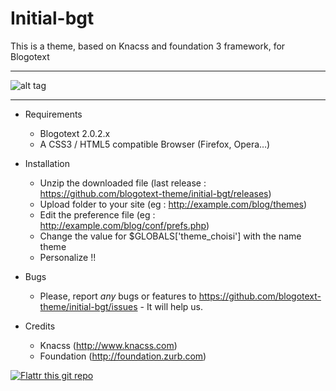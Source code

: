 Initial-bgt
=====

This is a theme, based on Knacss and foundation 3 framework, for Blogotext

---

![alt tag](http://www.xoofoo.org/uploads/thm_blogotext/initial-bgt.png)

---

- Requirements
  * Blogotext 2.0.2.x
  * A CSS3 / HTML5 compatible Browser (Firefox, Opera…)

- Installation
  * Unzip the downloaded file (last release : https://github.com/blogotext-theme/initial-bgt/releases)
  * Upload folder to your site (eg : http://example.com/blog/themes)
  * Edit the preference file  (eg : http://example.com/blog/conf/prefs.php)
  * Change the value for $GLOBALS['theme_choisi'] with the name theme
  * Personalize !!

- Bugs
  * Please, report *any* bugs or features to https://github.com/blogotext-theme/initial-bgt/issues - It will help us.
  
- Credits
  * Knacss (http://www.knacss.com)
  * Foundation (http://foundation.zurb.com)


 [![Flattr this git repo](http://api.flattr.com/button/flattr-badge-large.png)](http://flattr.com/thing/734525/Blogotext)
